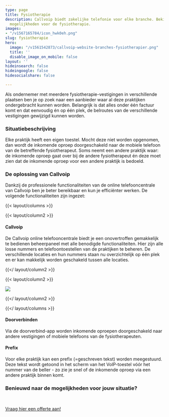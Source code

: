 ```yaml
---
type: page
title: Fysiotherapie
description: Callvoip biedt zakelijke telefonie voor elke branche. Bekijk hier de
  mogelijkheden voor de fysiotherapie.
images:
- "/v1567165784/icon_hwk0eh.png"
slug: fysiotherapie
hero:
  image: "/v1561542873/callvoip-website-branches-fysiotherapier.png"
  title: ''
  disable_image_on_mobile: false
layout: ''
hideinsearch: false
hideingoogle: false
hidesocialshare: false

---
```

Als ondernemer met meerdere fysiotherapie-vestigingen in verschillende plaatsen ben je op zoek naar een aanbieder waar al deze praktijken ondergebracht kunnen worden. Belangrijk is dat alles onder één factuur komt en dat eenvoudig én op één plek, de belroutes van de verschillende vestigingen gewijzigd kunnen worden.

### Situatiebeschrijving

Elke praktijk heeft een eigen toestel. Mocht deze niet worden opgenomen, dan wordt de inkomende oproep doorgeschakeld naar de mobiele telefoon van de betreffende fysiotherapeut. Soms neemt een andere praktijk waar: de inkomende oproep gaat over bij de andere fysiotherapeut én deze moet zien dat de inkomende oproep voor een andere praktijk is bedoeld.

### De oplossing van Callvoip

Dankzij de professionele functionaliteiten van de online telefooncentrale van Callvoip ben je beter bereikbaar en kun je efficiënter werken. De volgende functionaliteiten zijn ingezet:

{{< layout/columns >}}

{{< layout/column2 >}}

#### Callvoip

De Callvoip online telefooncentrale biedt je een onovertroffen gemakkelijk te bedienen beheerpaneel met alle benodigde functionaliteiten. Hier zijn alle losse nummers en telefoontoestellen van de praktijken te beheren. De verschillende locaties en hun nummers staan nu overzichtelijk op één plek en er kan makkelijk worden geschakeld tussen alle locaties.

{{</ layout/column2 >}}

{{< layout/column2 >}}

![](https://res.cloudinary.com/callvoip/image/upload/v1562162095/Callvoip-website-belpannen-voorbeeld.png)

{{</ layout/column2 >}}

{{</ layout/columns >}}

#### Doorverbinden

Via de doorverbind-app worden inkomende oproepen doorgeschakeld naar andere vestigingen of mobiele telefoons van de fysiotherapeuten.

#### Prefix

Voor elke praktijk kan een prefix (=geschreven tekst) worden meegestuurd. Deze tekst wordt getoond in het scherm van het VoIP-toestel vóór het nummer van de beller - zo zie je snel of de inkomende oproep via een andere praktijk binnen komt.

### Benieuwd naar de mogelijkheden voor jouw situatie?

<br>

<a href="/offerte/" class="button">Vraag hier een offerte aan!</a>